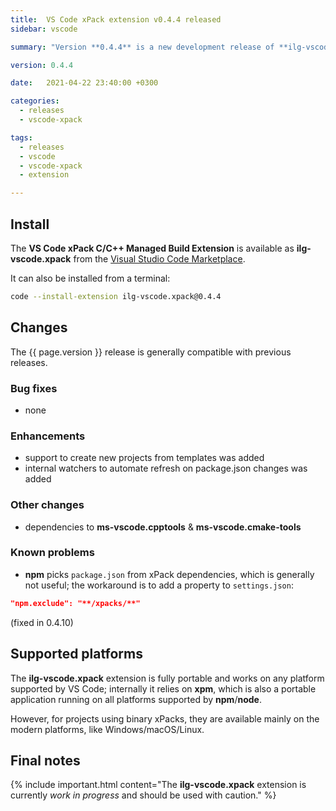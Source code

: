 ```yaml
---
title:  VS Code xPack extension v0.4.4 released
sidebar: vscode

summary: "Version **0.4.4** is a new development release of **ilg-vscode.xpack**; it adds commands to create simple projects from templates."

version: 0.4.4

date:   2021-04-22 23:40:00 +0300

categories:
  - releases
  - vscode-xpack

tags:
  - releases
  - vscode
  - vscode-xpack
  - extension

---
```


## Install

The **VS Code xPack C/C++ Managed Build Extension** is
available as **ilg-vscode.xpack** from the
[Visual Studio Code Marketplace](https://marketplace.visualstudio.com/items?itemName=ilg-vscode.xpack).

It can also be installed from a terminal:

```sh
code --install-extension ilg-vscode.xpack@0.4.4
```

## Changes

The {{ page.version }} release
is generally compatible with previous releases.

### Bug fixes

- none

### Enhancements

- support to create new projects from templates was added
- internal watchers to automate refresh on package.json changes was added

### Other changes

- dependencies to **ms-vscode.cpptools** & **ms-vscode.cmake-tools**

### Known problems

- **npm** picks `package.json` from xPack dependencies, which is generally
  not useful; the workaround is to add a property to `settings.json`:

```json
"npm.exclude": "**/xpacks/**"
```

(fixed in 0.4.10)

## Supported platforms

The **ilg-vscode.xpack** extension is fully portable and works on any
platform supported by VS Code; internally it relies on **xpm**, which
is also a portable application running on all platforms supported
by **npm**/**node**.

However, for projects using binary xPacks, they are available mainly
on the modern platforms, like Windows/macOS/Linux.

## Final notes

{% include important.html content="The **ilg-vscode.xpack** extension
is currently _work in progress_ and should be used with caution." %}
